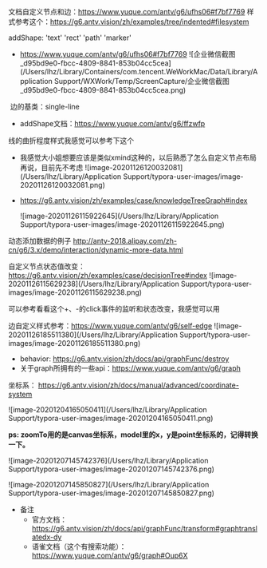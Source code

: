 文档自定义节点和边：https://www.yuque.com/antv/g6/ufhs06#f7bf7769
样式参考这个：https://g6.antv.vision/zh/examples/tree/indented#filesystem

addShape: 'text'  'rect' 'path' 'marker'

- https://www.yuque.com/antv/g6/ufhs06#f7bf7769
  ![企业微信截图_d95bd9e0-fbcc-4809-8841-853b04cc5cea](/Users/lhz/Library/Containers/com.tencent.WeWorkMac/Data/Library/Application Support/WXWork/Temp/ScreenCapture/企业微信截图_d95bd9e0-fbcc-4809-8841-853b04cc5cea.png)

​      边的基类：single-line

- addShape文档：https://www.yuque.com/antv/g6/ffzwfp



线的曲折程度样式我感觉可以参考下这个

- 我感觉大小姐想要应该是类似xmind这种的，以后熟悉了怎么自定义节点布局再说，目前先不考虑
  ![image-20201126120032081](/Users/lhz/Library/Application Support/typora-user-images/image-20201126120032081.png)

- https://g6.antv.vision/zh/examples/case/knowledgeTreeGraph#index

  ![image-20201126115922645](/Users/lhz/Library/Application Support/typora-user-images/image-20201126115922645.png)



动态添加数据的例子
http://antv-2018.alipay.com/zh-cn/g6/3.x/demo/interaction/dynamic-more-data.html

自定义节点状态值改变：https://g6.antv.vision/zh/examples/case/decisionTree#index
![image-20201126115629238](/Users/lhz/Library/Application Support/typora-user-images/image-20201126115629238.png)

可以参考看看这个+、-的click事件的监听和状态改变，我感觉可以用



边自定义样式参考：https://www.yuque.com/antv/g6/self-edge
![image-20201126185511380](/Users/lhz/Library/Application Support/typora-user-images/image-20201126185511380.png)



- behavior: https://g6.antv.vision/zh/docs/api/graphFunc/destroy
- 关于graph所拥有的一些api：https://www.yuque.com/antv/g6/graph



坐标系： https://g6.antv.vision/zh/docs/manual/advanced/coordinate-system

![image-20201204165050411](/Users/lhz/Library/Application Support/typora-user-images/image-20201204165050411.png)

**ps: zoomTo用的是canvas坐标系，model里的x，y是point坐标系的，记得转换一下。**

![image-20201207145742376](/Users/lhz/Library/Application Support/typora-user-images/image-20201207145742376.png)



![image-20201207145850827](/Users/lhz/Library/Application Support/typora-user-images/image-20201207145850827.png)





- 备注
  - 官方文档：https://g6.antv.vision/zh/docs/api/graphFunc/transform#graphtranslatedx-dy
  - 语雀文档（这个有搜索功能）：https://www.yuque.com/antv/g6/graph#Oup6X


